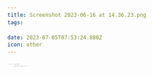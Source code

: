 ```yaml
---
title: Screenshot 2023-06-16 at 14.36.23.png
tags:

date: 2023-07-05T07:53:24.880Z
icon: other
---
```


<img alt="Screenshot 2023-06-16 at 14.36.23.png" src="https://raw.githubusercontent.com/kimkanu/til/main/images/mj-wsjKk.png" style="width: 10%">

